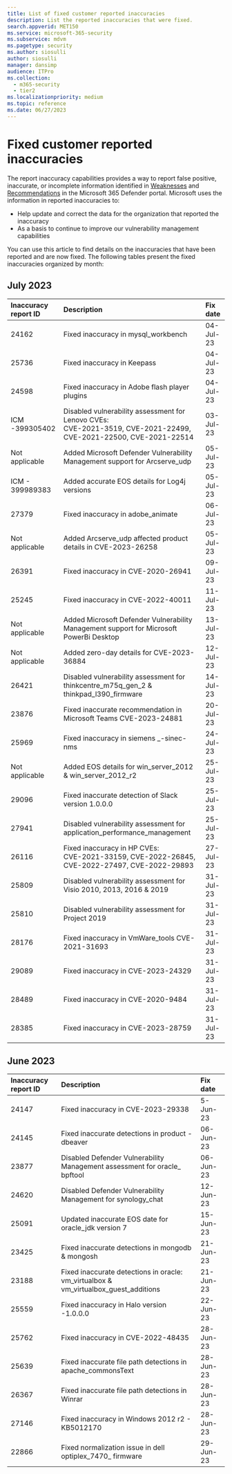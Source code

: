 ```yaml
---
title: List of fixed customer reported inaccuracies
description: List the reported inaccuracies that were fixed.
search.appverid: MET150
ms.service: microsoft-365-security
ms.subservice: mdvm
ms.pagetype: security
ms.author: siosulli
author: siosulli
manager: dansimp
audience: ITPro
ms.collection: 
  - m365-security
  - tier2
ms.localizationpriority: medium
ms.topic: reference
ms.date: 06/27/2023
---
```


# Fixed customer reported inaccuracies

The report inaccuracy capabilities provides a way to report false positive, inaccurate, or incomplete information identified in [Weaknesses](https://security.microsoft.com/vulnerabilities/cves) and [Recommendations](https://security.microsoft.com/security-recommendations) in the Microsoft 365 Defender portal. Microsoft uses the information in reported inaccuracies to:

- Help update and correct the data for the organization that reported the inaccuracy
- As a basis to continue to improve our vulnerability management capabilities

You can use this article to find details on the inaccuracies that have been reported and are now fixed. The following tables present the fixed inaccuracies organized by month:

## July 2023

Inaccuracy report ID |Description |Fix date |
:---|:---|:---|
24162 |Fixed inaccuracy in mysql_workbench| 04-Jul-23
25736 | Fixed inaccuracy in Keepass | 04-Jul-23
24598 | Fixed inaccuracy in Adobe flash player plugins |04-Jul-23
ICM -399305402 | Disabled vulnerability assessment for Lenovo CVEs: </br> CVE-2021-3519, CVE-2021-22499, CVE-2021-22500, CVE-2021-22514| 03-Jul-23
Not applicable| Added Microsoft Defender Vulnerability Management support for Arcserve_udp | 05-Jul-23
ICM - 399989383 |Added accurate EOS details for Log4j versions| 05-Jul-23
27379 | Fixed inaccuracy in adobe_animate | 06-Jul-23
Not applicable | Added Arcserve_udp affected product details in CVE-2023-26258 |05-Jul-23
26391 | Fixed inaccuracy in CVE-2020-26941 | 09-Jul-23
25245 | Fixed inaccuracy in CVE-2022-40011 | 11-Jul-23
Not applicable  |Added Microsoft Defender Vulnerability Management support for Microsoft PowerBi Desktop | 13-Jul-23
Not applicable  | Added zero-day details for CVE-2023-36884 | 12-Jul-23
26421 | Disabled vulnerability assessment for thinkcentre_m75q_gen_2 & thinkpad_l390_firmware | 14-Jul-23
23876 | Fixed inaccurate recommendation in Microsoft Teams CVE-2023-24881	| 20-Jul-23
25969 |Fixed inaccuracy in siemens _-sinec-nms | 24-Jul-23
Not applicable |Added EOS details for win_server_2012 & win_server_2012_r2 | 25-Jul-23
29096 | Fixed inaccurate detection of Slack version 1.0.0.0 | 25-Jul-23
27941 | Disabled vulnerability assessment for application_performance_management | 25-Jul-23
26116 | Fixed inaccuracy in HP CVEs: </br> CVE-2021-33159, CVE-2022-26845, CVE-2022-27497, CVE-2022-29893 | 27-Jul-23
25809 | Disabled vulnerability assessment for Visio 2010, 2013, 2016 & 2019 | 31-Jul-23
25810 | Disabled vulnerability assessment for Project 2019 | 31-Jul-23
28176 | Fixed inaccuracy in VmWare_tools CVE-2021-31693 | 31-Jul-23
29089 | Fixed inaccuracy in CVE-2023-24329| 31-Jul-23
28489 | Fixed inaccuracy in CVE-2020-9484 | 31-Jul-23
28385 | Fixed inaccuracy in CVE-2023-28759| 31-Jul-23

## June 2023

Inaccuracy report ID |Description |Fix date |
:---|:---|:---|
24147 | Fixed inaccuracy in CVE-2023-29338 | 5-Jun-23
24145 | Fixed inaccurate detections in product - dbeaver | 06-Jun-23
23877 | Disabled Defender Vulnerability Management assessment for oracle_ bpftool | 06-Jun-23
24620 | Disabled Defender Vulnerability Management for synology_chat | 12-Jun-23
25091 | Updated inaccurate EOS date for oracle_jdk version 7 | 15-Jun-23
23425 | Fixed inaccurate detections in mongodb & mongosh | 21-Jun-23
23188 | Fixed inaccurate detections in oracle: vm_virtualbox & vm_virtualbox_guest_additions | 21-Jun-23
25559 | Fixed inaccuracy in Halo version -1.0.0.0 | 22-Jun-23
25762 | Fixed inaccuracy in CVE-2022-48435 | 28-Jun-23
25639 | Fixed inaccurate file path detections in apache_commonsText | 28-Jun-23
26367 | Fixed inaccurate file path detections in Winrar | 28-Jun-23
27146 | Fixed inaccuracy in Windows 2012 r2 - KB5012170 | 28-Jun-23
22866 | Fixed normalization issue in dell optiplex_7470_ firmware | 29-Jun-23


